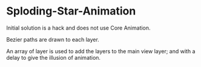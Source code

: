 # Sploding-Star-Animation

Initial solution is a hack and does not use Core Animation.

Bezier paths are drawn to each layer.

An array of layer is used to add the layers to the main view layer; and with a delay to give the illusion of animation.
